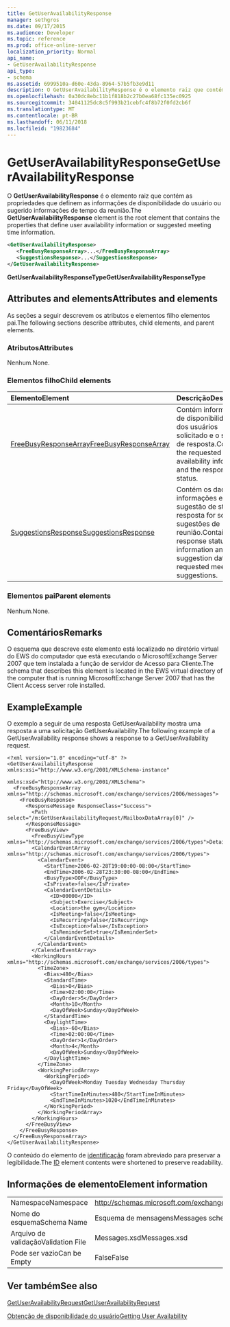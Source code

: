 ```yaml
---
title: GetUserAvailabilityResponse
manager: sethgros
ms.date: 09/17/2015
ms.audience: Developer
ms.topic: reference
ms.prod: office-online-server
localization_priority: Normal
api_name:
- GetUserAvailabilityResponse
api_type:
- schema
ms.assetid: 6999510a-d60e-43da-8964-57b5fb3e9d11
description: O GetUserAvailabilityResponse é o elemento raiz que contém as propriedades que definem as informações de disponibilidade do usuário ou sugerido informações de tempo da reunião.
ms.openlocfilehash: 0a30dc8ebc11b1f818b2c27b0ea68fc135ec0925
ms.sourcegitcommit: 34041125dc8c5f993b21cebfc4f8b72f0fd2cb6f
ms.translationtype: MT
ms.contentlocale: pt-BR
ms.lasthandoff: 06/11/2018
ms.locfileid: "19823684"
---
```

# <a name="getuseravailabilityresponse"></a><span data-ttu-id="f8b24-103">GetUserAvailabilityResponse</span><span class="sxs-lookup"><span data-stu-id="f8b24-103">GetUserAvailabilityResponse</span></span>

<span data-ttu-id="f8b24-104">O **GetUserAvailabilityResponse** é o elemento raiz que contém as propriedades que definem as informações de disponibilidade do usuário ou sugerido informações de tempo da reunião.</span><span class="sxs-lookup"><span data-stu-id="f8b24-104">The **GetUserAvailabilityResponse** element is the root element that contains the properties that define user availability information or suggested meeting time information.</span></span> 
  
```xml
<GetUserAvailabilityResponse>
   <FreeBusyResponseArray>...</FreeBusyResponseArray>
   <SuggestionsResponse>...</SuggestionsResponse>
</GetUserAvailabilityResponse>
```

 <span data-ttu-id="f8b24-105">**GetUserAvailabilityResponseType**</span><span class="sxs-lookup"><span data-stu-id="f8b24-105">**GetUserAvailabilityResponseType**</span></span>
## <a name="attributes-and-elements"></a><span data-ttu-id="f8b24-106">Attributes and elements</span><span class="sxs-lookup"><span data-stu-id="f8b24-106">Attributes and elements</span></span>

<span data-ttu-id="f8b24-107">As seções a seguir descrevem os atributos e elementos filho elementos pai.</span><span class="sxs-lookup"><span data-stu-id="f8b24-107">The following sections describe attributes, child elements, and parent elements.</span></span>
  
### <a name="attributes"></a><span data-ttu-id="f8b24-108">Atributos</span><span class="sxs-lookup"><span data-stu-id="f8b24-108">Attributes</span></span>

<span data-ttu-id="f8b24-109">Nenhum.</span><span class="sxs-lookup"><span data-stu-id="f8b24-109">None.</span></span>
  
### <a name="child-elements"></a><span data-ttu-id="f8b24-110">Elementos filho</span><span class="sxs-lookup"><span data-stu-id="f8b24-110">Child elements</span></span>

|<span data-ttu-id="f8b24-111">**Elemento**</span><span class="sxs-lookup"><span data-stu-id="f8b24-111">**Element**</span></span>|<span data-ttu-id="f8b24-112">**Descrição**</span><span class="sxs-lookup"><span data-stu-id="f8b24-112">**Description**</span></span>|
|:-----|:-----|
|[<span data-ttu-id="f8b24-113">FreeBusyResponseArray</span><span class="sxs-lookup"><span data-stu-id="f8b24-113">FreeBusyResponseArray</span></span>](freebusyresponsearray.md) <br/> |<span data-ttu-id="f8b24-114">Contém informações de disponibilidade dos usuários solicitado e o status de resposta.</span><span class="sxs-lookup"><span data-stu-id="f8b24-114">Contains the requested users' availability information and the response status.</span></span>  <br/> |
|[<span data-ttu-id="f8b24-115">SuggestionsResponse</span><span class="sxs-lookup"><span data-stu-id="f8b24-115">SuggestionsResponse</span></span>](suggestionsresponse.md) <br/> |<span data-ttu-id="f8b24-116">Contém os dados de informações e sugestão de status de resposta for solicitado sugestões de reunião.</span><span class="sxs-lookup"><span data-stu-id="f8b24-116">Contains response status information and suggestion data for requested meeting suggestions.</span></span>  <br/> |
   
### <a name="parent-elements"></a><span data-ttu-id="f8b24-117">Elementos pai</span><span class="sxs-lookup"><span data-stu-id="f8b24-117">Parent elements</span></span>

<span data-ttu-id="f8b24-118">Nenhum.</span><span class="sxs-lookup"><span data-stu-id="f8b24-118">None.</span></span>
  
## <a name="remarks"></a><span data-ttu-id="f8b24-119">Comentários</span><span class="sxs-lookup"><span data-stu-id="f8b24-119">Remarks</span></span>

<span data-ttu-id="f8b24-120">O esquema que descreve este elemento está localizado no diretório virtual do EWS do computador que está executando o MicrosoftExchange Server 2007 que tem instalada a função de servidor de Acesso para Cliente.</span><span class="sxs-lookup"><span data-stu-id="f8b24-120">The schema that describes this element is located in the EWS virtual directory of the computer that is running MicrosoftExchange Server 2007 that has the Client Access server role installed.</span></span>
  
## <a name="example"></a><span data-ttu-id="f8b24-121">Example</span><span class="sxs-lookup"><span data-stu-id="f8b24-121">Example</span></span>

<span data-ttu-id="f8b24-122">O exemplo a seguir de uma resposta GetUserAvailability mostra uma resposta a uma solicitação GetUserAvailability.</span><span class="sxs-lookup"><span data-stu-id="f8b24-122">The following example of a GetUserAvailability response shows a response to a GetUserAvailability request.</span></span>
  
```
<?xml version="1.0" encoding="utf-8" ?>
<GetUserAvailabilityResponse xmlns:xsi="http://www.w3.org/2001/XMLSchema-instance"
                             xmlns:xsd="http://www.w3.org/2001/XMLSchema">
  <FreeBusyResponseArray xmlns="http://schemas.microsoft.com/exchange/services/2006/messages">
    <FreeBusyResponse>
      <ResponseMessage ResponseClass="Success">
        <Path select="/m:GetUserAvailabilityRequest/MailboxDataArray[0]" />
      </ResponseMessage>
      <FreeBusyView>
        <FreeBusyViewType xmlns="http://schemas.microsoft.com/exchange/services/2006/types">Detailed</FreeBusyViewType>
        <CalendarEventArray xmlns="http://schemas.microsoft.com/exchange/services/2006/types">
          <CalendarEvent>
            <StartTime>2006-02-28T19:00:00-08:00</StartTime>
            <EndTime>2006-02-28T23:30:00-08:00</EndTime>
            <BusyType>OOF</BusyType>
            <IsPrivate>false</IsPrivate>
            <CalendarEventDetails>
              <ID>00000</ID>
              <Subject>Exercise</Subject>
              <Location>the gym</Location>
              <IsMeeting>false</IsMeeting>
              <IsRecurring>false</IsRecurring>
              <IsException>false</IsException>
              <IsReminderSet>true</IsReminderSet>
            </CalendarEventDetails>
          </CalendarEvent>
        </CalendarEventArray>
        <WorkingHours xmlns="http://schemas.microsoft.com/exchange/services/2006/types">
          <TimeZone>
            <Bias>480</Bias>
            <StandardTime>
              <Bias>0</Bias>
              <Time>02:00:00</Time>
              <DayOrder>5</DayOrder>
              <Month>10</Month>
              <DayOfWeek>Sunday</DayOfWeek>
            </StandardTime>
            <DaylightTime>
              <Bias>-60</Bias>
              <Time>02:00:00</Time>
              <DayOrder>1</DayOrder>
              <Month>4</Month>
              <DayOfWeek>Sunday</DayOfWeek>
            </DaylightTime>
          </TimeZone>
          <WorkingPeriodArray>
            <WorkingPeriod>
              <DayOfWeek>Monday Tuesday Wednesday Thursday Friday</DayOfWeek>
              <StartTimeInMinutes>480</StartTimeInMinutes>
              <EndTimeInMinutes>1020</EndTimeInMinutes>
            </WorkingPeriod>
          </WorkingPeriodArray>
        </WorkingHours>
      </FreeBusyView>
    </FreeBusyResponse>
  </FreeBusyResponseArray>
</GetUserAvailabilityResponse>
```

<span data-ttu-id="f8b24-123">O conteúdo do elemento de [identificação](id.md) foram abreviado para preservar a legibilidade.</span><span class="sxs-lookup"><span data-stu-id="f8b24-123">The [ID](id.md) element contents were shortened to preserve readability.</span></span> 
  
## <a name="element-information"></a><span data-ttu-id="f8b24-124">Informações de elemento</span><span class="sxs-lookup"><span data-stu-id="f8b24-124">Element information</span></span>

|||
|:-----|:-----|
|<span data-ttu-id="f8b24-125">Namespace</span><span class="sxs-lookup"><span data-stu-id="f8b24-125">Namespace</span></span>  <br/> |http://schemas.microsoft.com/exchange/services/2006/messages  <br/> |
|<span data-ttu-id="f8b24-126">Nome do esquema</span><span class="sxs-lookup"><span data-stu-id="f8b24-126">Schema Name</span></span>  <br/> |<span data-ttu-id="f8b24-127">Esquema de mensagens</span><span class="sxs-lookup"><span data-stu-id="f8b24-127">Messages schema</span></span>  <br/> |
|<span data-ttu-id="f8b24-128">Arquivo de validação</span><span class="sxs-lookup"><span data-stu-id="f8b24-128">Validation File</span></span>  <br/> |<span data-ttu-id="f8b24-129">Messages.xsd</span><span class="sxs-lookup"><span data-stu-id="f8b24-129">Messages.xsd</span></span>  <br/> |
|<span data-ttu-id="f8b24-130">Pode ser vazio</span><span class="sxs-lookup"><span data-stu-id="f8b24-130">Can be Empty</span></span>  <br/> |<span data-ttu-id="f8b24-131">False</span><span class="sxs-lookup"><span data-stu-id="f8b24-131">False</span></span>  <br/> |
   
## <a name="see-also"></a><span data-ttu-id="f8b24-132">Ver também</span><span class="sxs-lookup"><span data-stu-id="f8b24-132">See also</span></span>



[<span data-ttu-id="f8b24-133">GetUserAvailabilityRequest</span><span class="sxs-lookup"><span data-stu-id="f8b24-133">GetUserAvailabilityRequest</span></span>](getuseravailabilityrequest.md)


[<span data-ttu-id="f8b24-134">Obtenção de disponibilidade do usuário</span><span class="sxs-lookup"><span data-stu-id="f8b24-134">Getting User Availability</span></span>](http://msdn.microsoft.com/library/d4133fcb-9b0f-4e6b-aadf-a389da83516a%28Office.15%29.aspx)

